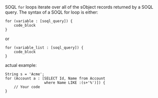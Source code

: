 SOQL `for` loops iterate over all of the sObject records returned by a SOQL query.
The syntax of a SOQL for loop is either:
```apex
for (variable : [soql_query]) {
    code_block
}
```
or
```apex
for (variable_list : [soql_query]) {
    code_block
}
```
actual example:
```apex
String s = 'Acme';
for (Account a : [SELECT Id, Name from Account
                  where Name LIKE :(s+'%')]) {
    // Your code
}
```